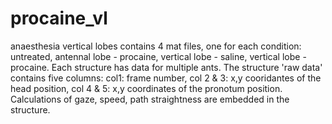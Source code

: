 # procaine_vl
anaesthesia vertical lobes
contains 4 mat files, one for each condition: untreated, antennal lobe - procaine, vertical lobe - saline, vertical lobe - procaine. Each structure has data for multiple ants. The structure 'raw data' contains five columns: col1: frame number,  col 2 & 3: x,y cooridantes of the head position, col 4 & 5: x,y coordinates of the pronotum position. Calculations of gaze, speed, path straightness are embedded in the structure. 
